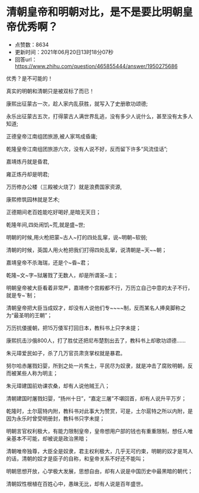 # 清朝皇帝和明朝对比，是不是要比明朝皇帝优秀啊？
- 点赞数：8634
- 更新时间：2021年06月20日13时18分07秒
- 回答url：https://www.zhihu.com/question/465855444/answer/1950275686
<body>
 <p data-pid="gmd7wj4V">优秀？是不可能的！</p>
 <p data-pid="i3iYbV7J">真实的明朝和清朝只是被双标了而已！</p>
 <p data-pid="P_JVt0rB">康熙出征蒙古一次，趁人家内乱获胜，就写入了史册歌功颂德;</p>
 <p data-pid="efQxO8Op">永乐出征蒙古五次，打得蒙古人满世界乱逃，没有多少人说什么，甚至没有太多人知道;</p>
 <p data-pid="glp4IE8r">正德皇帝江南组团旅游,被人家骂成昏庸;</p>
 <p data-pid="uhvCng7v">乾隆皇帝江南组团旅游六次，没有人说不好，反而留下许多“风流佳话”;</p>
 <p data-pid="n8Em4UcW">嘉靖炼丹就是昏君,</p>
 <p data-pid="ONRyOIw_">雍正炼丹却是明君;</p>
 <p data-pid="16bT5CDt">万历修办公楼（三殿被火烧了）就是浪费国家资源,</p>
 <p data-pid="2L7v1_k2">康熙修筑园林就是艺术;</p>
 <p data-pid="WRdHfYqk">正德期间老百姓能吃好喝好,是暗无天日；</p>
 <p data-pid="3vWrvlGK">乾隆年间,四处闹饥~荒,就是盛~世;</p>
 <p data-pid="XztBpCr7">明朝的时候,用火枪把蒙~古人~打的四处乱窜，说~明朝~软弱;</p>
 <p data-pid="Cey6Z107">清朝的时候，英国人用火枪把我们打得四处乱窜，说清朝是~天~~朝；</p>
 <p data-pid="3yb2iusK">嘉靖皇帝不杀海瑞，还是个~昏~君；</p>
 <p data-pid="cC7TbTSa">乾隆~文~字~狱屠戮了无数人，却是所谓圣~主；</p>
 <p data-pid="de6zfR9y">明朝皇帝被大臣看着非常严，嘉靖修个宫殿都不行，万历立自己中意的太子不行，就是专~`制；</p>
 <p data-pid="MpkFzjVr">清朝皇帝把大臣当成奴才，却没有人说他们专~~~~制，反而某名人捧臭脚称之为“最圣明的王朝”；</p>
 <p data-pid="xHAi0UDk">万历抗倭援朝，把15万倭军打回日本，教科书上只字未提；</p>
 <p data-pid="wiUywdaf">康熙抗击沙俄800人，打了胜仗还把尼布楚割出去了，教科书上却歌功颂德……</p>
 <p data-pid="4xm5bkE6">朱元璋爱民如子，杀了几万官员肃贪掌权就是暴君。</p>
 <p data-pid="xtfj4QJB">努尔哈赤屠戮妇婴，所到之处一片焦土，平民尽为奴隶，就是冲击了腐败明朝，反而被某些人称为明主；</p>
 <p data-pid="EQN5Wzp7">朱元璋建国前劝课农桑，却有人说他贼王八；</p>
 <p data-pid="3biA5xBa">清朝建国时屠戮妇婴，“扬州十日”，“嘉定三屠”不堪回首，却有人说升平万岁；</p>
 <p data-pid="2cjwhKF3">乾隆时，土尔扈特内附，教科书对此事大为赞赏，可是，土尔扈特之所以内附，是因为永乐时曾受明册封，教科书只字未提；</p>
 <p data-pid="RIV36MYT">明朝言官权利极大，有能力限制皇帝，皇帝想用户部的钱也有重重限制，想任人唯亲基本不可能，却被说是政治黑暗；</p>
 <p data-pid="NjULfCQE">清朝唯帝独尊，大臣全是奴隶，君主权利极大，几乎无可约束，明朝的奴才是骂人的话，清朝的奴才是臣子的自称，和皇帝关系不好还不能叫；</p>
 <p data-pid="LjltPULg">明朝思想开放，心学极大发展，思想自由，却有人说是中国历史中最黑暗的朝代；</p>
 <p data-pid="tvQ-iAFw">清朝奴性根植在百姓心中，愚昧无比，却有人说是百年盛世。</p>
</body>